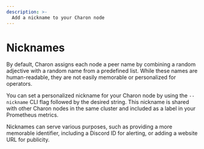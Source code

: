 ```yaml
---
description: >-
  Add a nickname to your Charon node
---
```


# Nicknames

By default, Charon assigns each node a peer name by combining a random adjective with a random name from a predefined list. While these names are human-readable, they are not easily memorable or personalized for operators.

You can set a personalized nickname for your Charon node by using the `--nickname` CLI flag followed by the desired string. This nickname is shared with other Charon nodes in the same cluster and included as a label in your Prometheus metrics.

Nicknames can serve various purposes, such as providing a more memorable identifier, including a Discord ID for alerting, or adding a website URL for publicity.